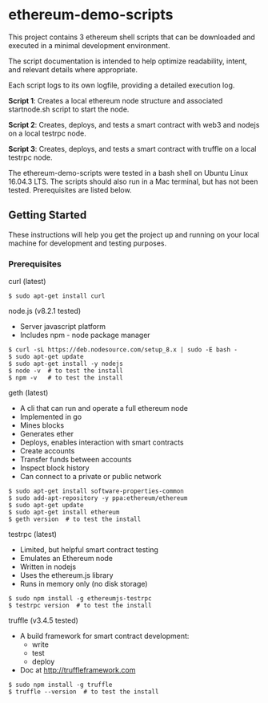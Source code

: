 # ethereum-demo-scripts

This project contains 3 ethereum shell scripts that can be downloaded and executed in a minimal development environment.

The script documentation is intended to help optimize readability, intent, and relevant details where appropriate.

Each script logs to its own logfile, providing a detailed execution log.

__Script 1__: Creates a local ethereum node structure and associated startnode.sh script to start the node.

__Script 2__: Creates, deploys, and tests a smart contract with web3 and nodejs on a local testrpc node.

__Script 3__: Creates, deploys, and tests a smart contract with truffle on a local testrpc node.

The ethereum-demo-scripts were tested in a bash shell on Ubuntu Linux 16.04.3 LTS. The scripts should also run in a Mac terminal, but has not been tested. Prerequisites are listed below.

## Getting Started

These instructions will help you get the project up and running on your local machine for development and testing purposes.

### Prerequisites

curl (latest)
  ```
  $ sudo apt-get install curl
  ```

node.js (v8.2.1 tested)
  * Server javascript platform
  * Includes npm - node package manager
  ```
  $ curl -sL https://deb.nodesource.com/setup_8.x | sudo -E bash -
  $ sudo apt-get update
  $ sudo apt-get install -y nodejs
  $ node -v  # to test the install
  $ npm -v   # to test the install
  ```

geth (latest)
  * A cli that can run and operate a full ethereum node
  * Implemented in go
  * Mines blocks
  * Generates ether
  * Deploys, enables interaction with smart contracts
  * Create accounts
  * Transfer funds between accounts
  * Inspect block history
  * Can connect to a private or public network

  ```
  $ sudo apt-get install software-properties-common 
  $ sudo add-apt-repository -y ppa:ethereum/ethereum
  $ sudo apt-get update
  $ sudo apt-get install ethereum
  $ geth version  # to test the install
  ```

testrpc (latest)
  * Limited, but helpful smart contract testing
  * Emulates an Ethereum node
  * Written in nodejs
  * Uses the ethereum.js library
  * Runs in memory only (no disk storage)

  ```
  $ sudo npm install -g ethereumjs-testrpc
  $ testrpc version  # to test the install
  ```

truffle (v3.4.5 tested)
  * A build framework for smart contract development:
    * write
    * test
    * deploy
  * Doc at http://truffleframework.com

  ```
  $ sudo npm install -g truffle
  $ truffle --version  # to test the install
  ```

